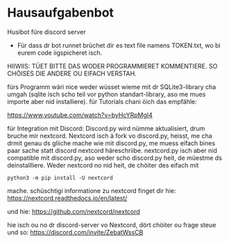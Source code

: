 # Hausaufgabenbot
Husibot füre discord server

- Für dass dr bot runnet brüchet dir es text file namens TOKEN.txt, wo bi eurem code iigspicheret isch. 

HIIWIIS: TÜET BITTE DAS WODER PROGRAMMIERET KOMMENTIERE. SO CHÖISES DIE ANDERE OU EIFACH VERSTAH.

fürs Programm wäri nice weder wüsset wieme mit dr SQLite3-library cha umgah 
(sqlite isch scho teil vor python standart-library, aso me mues importe aber nid installiere).
für Tutorials chani öich das empfähle:

https://www.youtube.com/watch?v=byHcYRpMgI4


für Integration mit Discord: Discord.py wird nümme aktualisiert, drum bruche mir nextcord. 
Nextcord isch ä fork vo discord.py, heisst, me cha drmit 
genau ds gliiche mache wie mit discord.py, me muess eifach 
bines paar sache statt discord nextcord häreschriibe. nextcord.py 
isch aber nid compatible mit discord.py, aso weder scho discord.py heit, 
de müestme ds deinstallliere. Weder nextcord no nid heit, 
de chöiter des eifach mit 

`python3 -m pip install -U nextcord` 

mache. schüschtigi informatione zu nextcord finget dir hie: https://nextcord.readthedocs.io/en/latest/

und hie:
https://github.com/nextcord/nextcord

hie isch ou no dr discord-server vo Nextcord, dört chöiter ou frage steue und so:
https://discord.com/invite/ZebatWssCB
